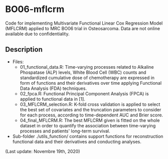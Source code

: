 # BO06-mflcrm

Code for implementing Multivariate Functional Linear Cox Regression Model (MFLCRM) applied to MRC BO06 trial in Osteosarcoma.
Data are not online available due to confidentiality.


## Description

- Files:
  - 01_functional_data.R: Time-varying processes related to Alkaline Phospatase (ALP) levels, White Blood Cell (WBC) counts and standardized cumulative dose of chemotherapy are expressed in form of functions and their derivatives over time applying Functional Data Analysis (FDA) techniques.
  - 02_fpca.R: Functional Principal Component Analysis (FPCA) is applied to functional data in [1].
  - 03_MFLCRM_selection.R: K-fold cross validation is applied to select the best set of covariates and the truncation parameters  to consider for each process, according to time-dependent AUC and Brier score.
  - 04_final_MFLCRM.R: The best MFLCRM given is fitted on the whole dataset in order to quantify the association between time-varying processes and patients' long-term survival.
- Sub-folder ./utils_function/ contains support functions for reconstruction functional data and their derivatives and conducting analyses.

(Last update: Novembre 19th, 2020)
